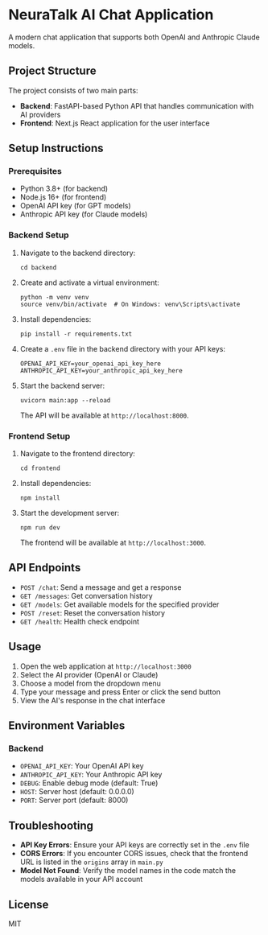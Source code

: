 # NeuraTalk AI Chat Application

A modern chat application that supports both OpenAI and Anthropic Claude models.

## Project Structure

The project consists of two main parts:

- **Backend**: FastAPI-based Python API that handles communication with AI providers
- **Frontend**: Next.js React application for the user interface

## Setup Instructions

### Prerequisites

- Python 3.8+ (for backend)
- Node.js 16+ (for frontend)
- OpenAI API key (for GPT models)
- Anthropic API key (for Claude models)

### Backend Setup

1. Navigate to the backend directory:
   ```
   cd backend
   ```

2. Create and activate a virtual environment:
   ```
   python -m venv venv
   source venv/bin/activate  # On Windows: venv\Scripts\activate
   ```

3. Install dependencies:
   ```
   pip install -r requirements.txt
   ```

4. Create a `.env` file in the backend directory with your API keys:
   ```
   OPENAI_API_KEY=your_openai_api_key_here
   ANTHROPIC_API_KEY=your_anthropic_api_key_here
   ```

5. Start the backend server:
   ```
   uvicorn main:app --reload
   ```

   The API will be available at `http://localhost:8000`.

### Frontend Setup

1. Navigate to the frontend directory:
   ```
   cd frontend
   ```

2. Install dependencies:
   ```
   npm install
   ```

3. Start the development server:
   ```
   npm run dev
   ```

   The frontend will be available at `http://localhost:3000`.

## API Endpoints

- `POST /chat`: Send a message and get a response
- `GET /messages`: Get conversation history
- `GET /models`: Get available models for the specified provider
- `POST /reset`: Reset the conversation history
- `GET /health`: Health check endpoint

## Usage

1. Open the web application at `http://localhost:3000`
2. Select the AI provider (OpenAI or Claude)
3. Choose a model from the dropdown menu
4. Type your message and press Enter or click the send button
5. View the AI's response in the chat interface

## Environment Variables

### Backend

- `OPENAI_API_KEY`: Your OpenAI API key
- `ANTHROPIC_API_KEY`: Your Anthropic API key
- `DEBUG`: Enable debug mode (default: True)
- `HOST`: Server host (default: 0.0.0.0)
- `PORT`: Server port (default: 8000)

## Troubleshooting

- **API Key Errors**: Ensure your API keys are correctly set in the `.env` file
- **CORS Errors**: If you encounter CORS issues, check that the frontend URL is listed in the `origins` array in `main.py`
- **Model Not Found**: Verify the model names in the code match the models available in your API account

## License

MIT